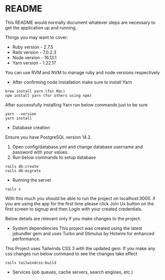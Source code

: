 # README

This README would normally document whatever steps are necessary to get the
application up and running.

Things you may want to cover:

* Ruby version - 2.7.5
* Rails version - 7.0.2.3
* Node version - 16.13.1
* Yarn version - 1.22.17

You can use RVM and NVM to manage ruby and node versions respectively

* After confirming node installation make sure to install Yarn
```
brew install yarn (for Mac)
npm install yarn (for others using npm)
```

After successfully installing Yarn run below commands just to be sure
```
yarn --version
yarn install
```

* Database creation

Ensure you have PostgreSQL version 14.2. 

1. Open config/database.yml and change database username and password with your values.
2. Run below commands to setup database
```
rails db:create
rails db:migrate
```

* Running the server
```
rails s
```

With this much you should be able to run the project on localhost:3000. if you are using the app for the first time please click Join Us button on the first screen to signup and then Login with your created credentials.

Below details are relevant only if you make changes to the project.

* System dependencies
This project was created using the latest jsbundler gem and uses Turbo and Stimulus by Hotwire for enhanced performance.

This Project uses Tailwinds CSS 3 with the updated gem. 
If you make any css changes run below command to see the changes take effect
```
rails tailwindcss:build
```

* Services (job queues, cache servers, search engines, etc.)

